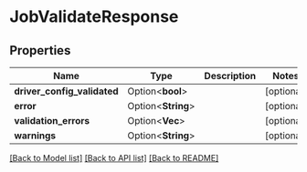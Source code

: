 # JobValidateResponse

## Properties

| Name                        | Type                    | Description | Notes      |
| --------------------------- | ----------------------- | ----------- | ---------- |
| **driver_config_validated** | Option<**bool**>        |             | [optional] |
| **error**                   | Option<**String**>      |             | [optional] |
| **validation_errors**       | Option<**Vec<String>**> |             | [optional] |
| **warnings**                | Option<**String**>      |             | [optional] |

[[Back to Model list]](../README.md#documentation-for-models)
[[Back to API list]](../README.md#documentation-for-api-endpoints)
[[Back to README]](../README.md)
